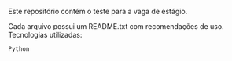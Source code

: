Este repositório contém o teste para a vaga de estágio.

Cada arquivo possui um README.txt com recomendações de uso.
Tecnologias utilizadas:

    Python
